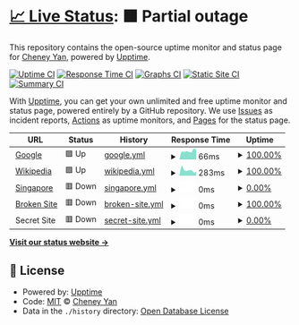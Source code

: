 # [📈 Live Status](https://state.python3.tech): <!--live status--> **🟧 Partial outage**

This repository contains the open-source uptime monitor and status page for [Cheney Yan](https://state.python3.tech), powered by [Upptime](https://github.com/upptime/upptime).

[![Uptime CI](https://github.com/koj-co/upptime/workflows/Uptime%20CI/badge.svg)](https://github.com/koj-co/upptime/actions?query=workflow%3A%22Uptime+CI%22)
[![Response Time CI](https://github.com/koj-co/upptime/workflows/Response%20Time%20CI/badge.svg)](https://github.com/koj-co/upptime/actions?query=workflow%3A%22Response+Time+CI%22)
[![Graphs CI](https://github.com/koj-co/upptime/workflows/Graphs%20CI/badge.svg)](https://github.com/koj-co/upptime/actions?query=workflow%3A%22Graphs+CI%22)
[![Static Site CI](https://github.com/koj-co/upptime/workflows/Static%20Site%20CI/badge.svg)](https://github.com/koj-co/upptime/actions?query=workflow%3A%22Static+Site+CI%22)
[![Summary CI](https://github.com/koj-co/upptime/workflows/Summary%20CI/badge.svg)](https://github.com/koj-co/upptime/actions?query=workflow%3A%22Summary+CI%22)

With [Upptime](https://upptime.js.org), you can get your own unlimited and free uptime monitor and status page, powered entirely by a GitHub repository. We use [Issues](https://github.com/cheney-yan/upptime/issues) as incident reports, [Actions](https://github.com/cheney-yan/upptime/actions) as uptime monitors, and [Pages](https://state.python3.tech) for the status page.

<!--start: status pages-->
<!-- This summary is generated by Upptime (https://github.com/upptime/upptime) -->
<!-- Do not edit this manually, your changes will be overwritten -->
<!-- prettier-ignore -->
| URL | Status | History | Response Time | Uptime |
| --- | ------ | ------- | ------------- | ------ |
| <img alt="" src="https://favicons.githubusercontent.com/www.google.com" height="13"> [Google](https://www.google.com) | 🟩 Up | [google.yml](https://github.com/cheney-yan/uptime/commits/HEAD/history/google.yml) | <details><summary><img alt="Response time graph" src="./graphs/google/response-time-week.png" height="20"> 66ms</summary><br><a href="https://state.python3.tech/history/google"><img alt="Response time 94" src="https://img.shields.io/endpoint?url=https%3A%2F%2Fraw.githubusercontent.com%2Fcheney-yan%2Fuptime%2FHEAD%2Fapi%2Fgoogle%2Fresponse-time.json"></a><br><a href="https://state.python3.tech/history/google"><img alt="24-hour response time 75" src="https://img.shields.io/endpoint?url=https%3A%2F%2Fraw.githubusercontent.com%2Fcheney-yan%2Fuptime%2FHEAD%2Fapi%2Fgoogle%2Fresponse-time-day.json"></a><br><a href="https://state.python3.tech/history/google"><img alt="7-day response time 66" src="https://img.shields.io/endpoint?url=https%3A%2F%2Fraw.githubusercontent.com%2Fcheney-yan%2Fuptime%2FHEAD%2Fapi%2Fgoogle%2Fresponse-time-week.json"></a><br><a href="https://state.python3.tech/history/google"><img alt="30-day response time 72" src="https://img.shields.io/endpoint?url=https%3A%2F%2Fraw.githubusercontent.com%2Fcheney-yan%2Fuptime%2FHEAD%2Fapi%2Fgoogle%2Fresponse-time-month.json"></a><br><a href="https://state.python3.tech/history/google"><img alt="1-year response time 95" src="https://img.shields.io/endpoint?url=https%3A%2F%2Fraw.githubusercontent.com%2Fcheney-yan%2Fuptime%2FHEAD%2Fapi%2Fgoogle%2Fresponse-time-year.json"></a></details> | <details><summary><a href="https://state.python3.tech/history/google">100.00%</a></summary><a href="https://state.python3.tech/history/google"><img alt="All-time uptime 99.99%" src="https://img.shields.io/endpoint?url=https%3A%2F%2Fraw.githubusercontent.com%2Fcheney-yan%2Fuptime%2FHEAD%2Fapi%2Fgoogle%2Fuptime.json"></a><br><a href="https://state.python3.tech/history/google"><img alt="24-hour uptime 100.00%" src="https://img.shields.io/endpoint?url=https%3A%2F%2Fraw.githubusercontent.com%2Fcheney-yan%2Fuptime%2FHEAD%2Fapi%2Fgoogle%2Fuptime-day.json"></a><br><a href="https://state.python3.tech/history/google"><img alt="7-day uptime 100.00%" src="https://img.shields.io/endpoint?url=https%3A%2F%2Fraw.githubusercontent.com%2Fcheney-yan%2Fuptime%2FHEAD%2Fapi%2Fgoogle%2Fuptime-week.json"></a><br><a href="https://state.python3.tech/history/google"><img alt="30-day uptime 100.00%" src="https://img.shields.io/endpoint?url=https%3A%2F%2Fraw.githubusercontent.com%2Fcheney-yan%2Fuptime%2FHEAD%2Fapi%2Fgoogle%2Fuptime-month.json"></a><br><a href="https://state.python3.tech/history/google"><img alt="1-year uptime 99.99%" src="https://img.shields.io/endpoint?url=https%3A%2F%2Fraw.githubusercontent.com%2Fcheney-yan%2Fuptime%2FHEAD%2Fapi%2Fgoogle%2Fuptime-year.json"></a></details>
| <img alt="" src="https://favicons.githubusercontent.com/en.wikipedia.org" height="13"> [Wikipedia](https://en.wikipedia.org) | 🟩 Up | [wikipedia.yml](https://github.com/cheney-yan/uptime/commits/HEAD/history/wikipedia.yml) | <details><summary><img alt="Response time graph" src="./graphs/wikipedia/response-time-week.png" height="20"> 283ms</summary><br><a href="https://state.python3.tech/history/wikipedia"><img alt="Response time 200" src="https://img.shields.io/endpoint?url=https%3A%2F%2Fraw.githubusercontent.com%2Fcheney-yan%2Fuptime%2FHEAD%2Fapi%2Fwikipedia%2Fresponse-time.json"></a><br><a href="https://state.python3.tech/history/wikipedia"><img alt="24-hour response time 209" src="https://img.shields.io/endpoint?url=https%3A%2F%2Fraw.githubusercontent.com%2Fcheney-yan%2Fuptime%2FHEAD%2Fapi%2Fwikipedia%2Fresponse-time-day.json"></a><br><a href="https://state.python3.tech/history/wikipedia"><img alt="7-day response time 283" src="https://img.shields.io/endpoint?url=https%3A%2F%2Fraw.githubusercontent.com%2Fcheney-yan%2Fuptime%2FHEAD%2Fapi%2Fwikipedia%2Fresponse-time-week.json"></a><br><a href="https://state.python3.tech/history/wikipedia"><img alt="30-day response time 247" src="https://img.shields.io/endpoint?url=https%3A%2F%2Fraw.githubusercontent.com%2Fcheney-yan%2Fuptime%2FHEAD%2Fapi%2Fwikipedia%2Fresponse-time-month.json"></a><br><a href="https://state.python3.tech/history/wikipedia"><img alt="1-year response time 204" src="https://img.shields.io/endpoint?url=https%3A%2F%2Fraw.githubusercontent.com%2Fcheney-yan%2Fuptime%2FHEAD%2Fapi%2Fwikipedia%2Fresponse-time-year.json"></a></details> | <details><summary><a href="https://state.python3.tech/history/wikipedia">100.00%</a></summary><a href="https://state.python3.tech/history/wikipedia"><img alt="All-time uptime 100.00%" src="https://img.shields.io/endpoint?url=https%3A%2F%2Fraw.githubusercontent.com%2Fcheney-yan%2Fuptime%2FHEAD%2Fapi%2Fwikipedia%2Fuptime.json"></a><br><a href="https://state.python3.tech/history/wikipedia"><img alt="24-hour uptime 100.00%" src="https://img.shields.io/endpoint?url=https%3A%2F%2Fraw.githubusercontent.com%2Fcheney-yan%2Fuptime%2FHEAD%2Fapi%2Fwikipedia%2Fuptime-day.json"></a><br><a href="https://state.python3.tech/history/wikipedia"><img alt="7-day uptime 100.00%" src="https://img.shields.io/endpoint?url=https%3A%2F%2Fraw.githubusercontent.com%2Fcheney-yan%2Fuptime%2FHEAD%2Fapi%2Fwikipedia%2Fuptime-week.json"></a><br><a href="https://state.python3.tech/history/wikipedia"><img alt="30-day uptime 100.00%" src="https://img.shields.io/endpoint?url=https%3A%2F%2Fraw.githubusercontent.com%2Fcheney-yan%2Fuptime%2FHEAD%2Fapi%2Fwikipedia%2Fuptime-month.json"></a><br><a href="https://state.python3.tech/history/wikipedia"><img alt="1-year uptime 100.00%" src="https://img.shields.io/endpoint?url=https%3A%2F%2Fraw.githubusercontent.com%2Fcheney-yan%2Fuptime%2FHEAD%2Fapi%2Fwikipedia%2Fuptime-year.json"></a></details>
| <img alt="" src="https://favicons.githubusercontent.com/singapore.cloudhowto.tech" height="13"> [Singapore](https://singapore.cloudhowto.tech) | 🟥 Down | [singapore.yml](https://github.com/cheney-yan/uptime/commits/HEAD/history/singapore.yml) | <details><summary><img alt="Response time graph" src="./graphs/singapore/response-time-week.png" height="20"> 0ms</summary><br><a href="https://state.python3.tech/history/singapore"><img alt="Response time 5188" src="https://img.shields.io/endpoint?url=https%3A%2F%2Fraw.githubusercontent.com%2Fcheney-yan%2Fuptime%2FHEAD%2Fapi%2Fsingapore%2Fresponse-time.json"></a><br><a href="https://state.python3.tech/history/singapore"><img alt="24-hour response time 0" src="https://img.shields.io/endpoint?url=https%3A%2F%2Fraw.githubusercontent.com%2Fcheney-yan%2Fuptime%2FHEAD%2Fapi%2Fsingapore%2Fresponse-time-day.json"></a><br><a href="https://state.python3.tech/history/singapore"><img alt="7-day response time 0" src="https://img.shields.io/endpoint?url=https%3A%2F%2Fraw.githubusercontent.com%2Fcheney-yan%2Fuptime%2FHEAD%2Fapi%2Fsingapore%2Fresponse-time-week.json"></a><br><a href="https://state.python3.tech/history/singapore"><img alt="30-day response time 0" src="https://img.shields.io/endpoint?url=https%3A%2F%2Fraw.githubusercontent.com%2Fcheney-yan%2Fuptime%2FHEAD%2Fapi%2Fsingapore%2Fresponse-time-month.json"></a><br><a href="https://state.python3.tech/history/singapore"><img alt="1-year response time 5333" src="https://img.shields.io/endpoint?url=https%3A%2F%2Fraw.githubusercontent.com%2Fcheney-yan%2Fuptime%2FHEAD%2Fapi%2Fsingapore%2Fresponse-time-year.json"></a></details> | <details><summary><a href="https://state.python3.tech/history/singapore">0.00%</a></summary><a href="https://state.python3.tech/history/singapore"><img alt="All-time uptime 65.16%" src="https://img.shields.io/endpoint?url=https%3A%2F%2Fraw.githubusercontent.com%2Fcheney-yan%2Fuptime%2FHEAD%2Fapi%2Fsingapore%2Fuptime.json"></a><br><a href="https://state.python3.tech/history/singapore"><img alt="24-hour uptime 0.00%" src="https://img.shields.io/endpoint?url=https%3A%2F%2Fraw.githubusercontent.com%2Fcheney-yan%2Fuptime%2FHEAD%2Fapi%2Fsingapore%2Fuptime-day.json"></a><br><a href="https://state.python3.tech/history/singapore"><img alt="7-day uptime 0.00%" src="https://img.shields.io/endpoint?url=https%3A%2F%2Fraw.githubusercontent.com%2Fcheney-yan%2Fuptime%2FHEAD%2Fapi%2Fsingapore%2Fuptime-week.json"></a><br><a href="https://state.python3.tech/history/singapore"><img alt="30-day uptime 0.00%" src="https://img.shields.io/endpoint?url=https%3A%2F%2Fraw.githubusercontent.com%2Fcheney-yan%2Fuptime%2FHEAD%2Fapi%2Fsingapore%2Fuptime-month.json"></a><br><a href="https://state.python3.tech/history/singapore"><img alt="1-year uptime 61.01%" src="https://img.shields.io/endpoint?url=https%3A%2F%2Fraw.githubusercontent.com%2Fcheney-yan%2Fuptime%2FHEAD%2Fapi%2Fsingapore%2Fuptime-year.json"></a></details>
| <img alt="" src="https://favicons.githubusercontent.com/thissitedoesnotexist.com" height="13"> [Broken Site](https://thissitedoesnotexist.com) | 🟥 Down | [broken-site.yml](https://github.com/cheney-yan/uptime/commits/HEAD/history/broken-site.yml) | <details><summary><img alt="Response time graph" src="./graphs/broken-site/response-time-week.png" height="20"> 0ms</summary><br><a href="https://state.python3.tech/history/broken-site"><img alt="Response time 0" src="https://img.shields.io/endpoint?url=https%3A%2F%2Fraw.githubusercontent.com%2Fcheney-yan%2Fuptime%2FHEAD%2Fapi%2Fbroken-site%2Fresponse-time.json"></a><br><a href="https://state.python3.tech/history/broken-site"><img alt="24-hour response time 0" src="https://img.shields.io/endpoint?url=https%3A%2F%2Fraw.githubusercontent.com%2Fcheney-yan%2Fuptime%2FHEAD%2Fapi%2Fbroken-site%2Fresponse-time-day.json"></a><br><a href="https://state.python3.tech/history/broken-site"><img alt="7-day response time 0" src="https://img.shields.io/endpoint?url=https%3A%2F%2Fraw.githubusercontent.com%2Fcheney-yan%2Fuptime%2FHEAD%2Fapi%2Fbroken-site%2Fresponse-time-week.json"></a><br><a href="https://state.python3.tech/history/broken-site"><img alt="30-day response time 0" src="https://img.shields.io/endpoint?url=https%3A%2F%2Fraw.githubusercontent.com%2Fcheney-yan%2Fuptime%2FHEAD%2Fapi%2Fbroken-site%2Fresponse-time-month.json"></a><br><a href="https://state.python3.tech/history/broken-site"><img alt="1-year response time 0" src="https://img.shields.io/endpoint?url=https%3A%2F%2Fraw.githubusercontent.com%2Fcheney-yan%2Fuptime%2FHEAD%2Fapi%2Fbroken-site%2Fresponse-time-year.json"></a></details> | <details><summary><a href="https://state.python3.tech/history/broken-site">100.00%</a></summary><a href="https://state.python3.tech/history/broken-site"><img alt="All-time uptime 100.00%" src="https://img.shields.io/endpoint?url=https%3A%2F%2Fraw.githubusercontent.com%2Fcheney-yan%2Fuptime%2FHEAD%2Fapi%2Fbroken-site%2Fuptime.json"></a><br><a href="https://state.python3.tech/history/broken-site"><img alt="24-hour uptime 100.00%" src="https://img.shields.io/endpoint?url=https%3A%2F%2Fraw.githubusercontent.com%2Fcheney-yan%2Fuptime%2FHEAD%2Fapi%2Fbroken-site%2Fuptime-day.json"></a><br><a href="https://state.python3.tech/history/broken-site"><img alt="7-day uptime 100.00%" src="https://img.shields.io/endpoint?url=https%3A%2F%2Fraw.githubusercontent.com%2Fcheney-yan%2Fuptime%2FHEAD%2Fapi%2Fbroken-site%2Fuptime-week.json"></a><br><a href="https://state.python3.tech/history/broken-site"><img alt="30-day uptime 100.00%" src="https://img.shields.io/endpoint?url=https%3A%2F%2Fraw.githubusercontent.com%2Fcheney-yan%2Fuptime%2FHEAD%2Fapi%2Fbroken-site%2Fuptime-month.json"></a><br><a href="https://state.python3.tech/history/broken-site"><img alt="1-year uptime 100.00%" src="https://img.shields.io/endpoint?url=https%3A%2F%2Fraw.githubusercontent.com%2Fcheney-yan%2Fuptime%2FHEAD%2Fapi%2Fbroken-site%2Fuptime-year.json"></a></details>
| <img alt="" src="https://favicons.githubusercontent.com/null" height="13"> Secret Site | 🟥 Down | [secret-site.yml](https://github.com/cheney-yan/uptime/commits/HEAD/history/secret-site.yml) | <details><summary><img alt="Response time graph" src="./graphs/secret-site/response-time-week.png" height="20"> 0ms</summary><br><a href="https://state.python3.tech/history/secret-site"><img alt="Response time 0" src="https://img.shields.io/endpoint?url=https%3A%2F%2Fraw.githubusercontent.com%2Fcheney-yan%2Fuptime%2FHEAD%2Fapi%2Fsecret-site%2Fresponse-time.json"></a><br><a href="https://state.python3.tech/history/secret-site"><img alt="24-hour response time 0" src="https://img.shields.io/endpoint?url=https%3A%2F%2Fraw.githubusercontent.com%2Fcheney-yan%2Fuptime%2FHEAD%2Fapi%2Fsecret-site%2Fresponse-time-day.json"></a><br><a href="https://state.python3.tech/history/secret-site"><img alt="7-day response time 0" src="https://img.shields.io/endpoint?url=https%3A%2F%2Fraw.githubusercontent.com%2Fcheney-yan%2Fuptime%2FHEAD%2Fapi%2Fsecret-site%2Fresponse-time-week.json"></a><br><a href="https://state.python3.tech/history/secret-site"><img alt="30-day response time 0" src="https://img.shields.io/endpoint?url=https%3A%2F%2Fraw.githubusercontent.com%2Fcheney-yan%2Fuptime%2FHEAD%2Fapi%2Fsecret-site%2Fresponse-time-month.json"></a><br><a href="https://state.python3.tech/history/secret-site"><img alt="1-year response time 0" src="https://img.shields.io/endpoint?url=https%3A%2F%2Fraw.githubusercontent.com%2Fcheney-yan%2Fuptime%2FHEAD%2Fapi%2Fsecret-site%2Fresponse-time-year.json"></a></details> | <details><summary><a href="https://state.python3.tech/history/secret-site">0.00%</a></summary><a href="https://state.python3.tech/history/secret-site"><img alt="All-time uptime 21.51%" src="https://img.shields.io/endpoint?url=https%3A%2F%2Fraw.githubusercontent.com%2Fcheney-yan%2Fuptime%2FHEAD%2Fapi%2Fsecret-site%2Fuptime.json"></a><br><a href="https://state.python3.tech/history/secret-site"><img alt="24-hour uptime 0.00%" src="https://img.shields.io/endpoint?url=https%3A%2F%2Fraw.githubusercontent.com%2Fcheney-yan%2Fuptime%2FHEAD%2Fapi%2Fsecret-site%2Fuptime-day.json"></a><br><a href="https://state.python3.tech/history/secret-site"><img alt="7-day uptime 0.00%" src="https://img.shields.io/endpoint?url=https%3A%2F%2Fraw.githubusercontent.com%2Fcheney-yan%2Fuptime%2FHEAD%2Fapi%2Fsecret-site%2Fuptime-week.json"></a><br><a href="https://state.python3.tech/history/secret-site"><img alt="30-day uptime 0.00%" src="https://img.shields.io/endpoint?url=https%3A%2F%2Fraw.githubusercontent.com%2Fcheney-yan%2Fuptime%2FHEAD%2Fapi%2Fsecret-site%2Fuptime-month.json"></a><br><a href="https://state.python3.tech/history/secret-site"><img alt="1-year uptime 0.00%" src="https://img.shields.io/endpoint?url=https%3A%2F%2Fraw.githubusercontent.com%2Fcheney-yan%2Fuptime%2FHEAD%2Fapi%2Fsecret-site%2Fuptime-year.json"></a></details>

<!--end: status pages-->

[**Visit our status website →**](https://state.python3.tech)

## 📄 License

- Powered by: [Upptime](https://github.com/upptime/upptime)
- Code: [MIT](./LICENSE) © [Cheney Yan](https://state.python3.tech)
- Data in the `./history` directory: [Open Database License](https://opendatacommons.org/licenses/odbl/1-0/)
